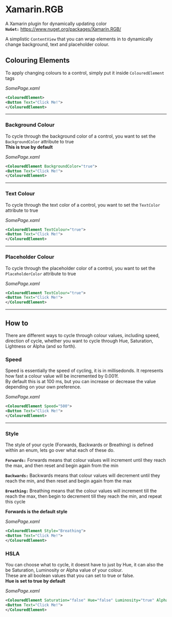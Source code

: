 # Xamarin.RGB
A Xamarin plugin for dynamically updating color  
**`NuGet:`** https://www.nuget.org/packages/Xamarin.RGB/

A simplistic `ContentView` that you can wrap elements in to dynamically change background, text and placeholder colour.

## Colouring Elements

To apply changing colours to a control, simply put it inside `ColouredElement` tags

*SomePage.xaml*
```xml
<ColouredElement>
<Button Text="Click Me!">
</ColouredElement>
```

---

### Background Colour

To cycle through the background color of a control, you want to set the `BackgroundColor` attribute to true  
**This is true by default**

*SomePage.xaml*
```xml
<ColouredElement BackgroundColor="true">
<Button Text="Click Me!">
</ColouredElement>
```
---

### Text Colour

To cycle through the text color of a control, you want to set the `TextColor` attribute to true

*SomePage.xaml*
```xml
<ColouredElement TextColour="true">
<Button Text="Click Me!">
</ColouredElement>
```

---

### Placeholder Colour

To cycle through the placeholder color of a control, you want to set the `PlaceholderColor` attribute to true

*SomePage.xaml*
```xml
<ColouredElement TextColour="true">
<Button Text="Click Me!">
</ColouredElement>
```

---

## How to

There are different ways to cycle through colour values, including speed, direction of cycle, whether you want to cycle through Hue, Saturation, Lightness or Alpha (and so forth).

### Speed
Speed is essentially the speed of cycling, it is in millisedonds. It represents how fast a colour value will be incremented by 0.001f.  
By default this is at 100 ms, but you can increase or decrease the value depending on your own preference.

*SomePage.xaml*
```xml
<ColouredElement Speed="500">
<Button Text="Click Me!">
</ColouredElement>
```

---

### Style
The style of your cycle (Forwards, Backwards or Breathing) is defined within an enum, lets go over what each of these do.

**`Forwards:`** Forwards means that colour values will increment until they reach the max, and then reset and begin again from the min

**`Backwards:`** Backwards means that colour values will decrement until they reach the min, and then reset and begin again from the max

**`Breathing:`** Breathing means that the colour values will increment till the reach the max, then begin to decrement till they reach the min, and repeat this cycle

**Forwards is the default style**

*SomePage.xaml*
```xml
<ColouredElement Style="Breathing">
<Button Text="Click Me!">
</ColouredElement>
```

### HSLA
You can choose what to cycle, it doesnt have to just by Hue, it can also the be Saturation, Luminosity or Alpha value of your colour.  
These are all boolean values that you can set to true or false.  
**Hue is set to true by default**

*SomePage.xaml*
```xml
<ColouredElement Saturation="false" Hue="false" Luminosity="true" Alpha="false">
<Button Text="Click Me!">
</ColouredElement>
```
